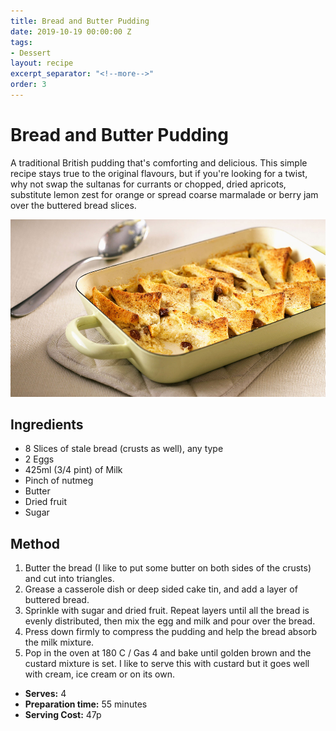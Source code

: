 ```yaml
---
title: Bread and Butter Pudding
date: 2019-10-19 00:00:00 Z
tags:
- Dessert
layout: recipe
excerpt_separator: "<!--more-->"
order: 3
---
```


# Bread and Butter Pudding

A traditional British pudding that's comforting and delicious. This simple recipe stays true to the original flavours, but if you're looking for a twist, why not swap the sultanas for currants or chopped, dried apricots, substitute lemon zest for orange or spread coarse marmalade or berry jam over the buttered bread slices.

<!--more-->

[![Bread and Butter Pudding](/_uploads/breadandbutterpudding.jpg)](/_uploads/breadandbutterpudding.jpg)

## Ingredients

- 8 Slices of stale bread (crusts as well), any type
- 2 Eggs
- 425ml (3/4 pint) of Milk
- Pinch of nutmeg
- Butter
- Dried fruit
- Sugar

## Method

1. Butter the bread (I like to put some butter on both sides of the crusts) and cut into triangles.
2. Grease a casserole dish or deep sided cake tin, and add a layer of buttered bread.
3. Sprinkle with sugar and dried fruit. Repeat layers until all the bread is evenly distributed, then mix the egg and milk and pour over the bread.
4. Press down firmly to compress the pudding and help the bread absorb the milk mixture.
5. Pop in the oven at 180 C / Gas 4 and bake until golden brown and the custard mixture is set. I like to serve this with custard but it goes well with cream, ice cream or on its own.

- **Serves:** 4
- **Preparation time:** 55 minutes
- **Serving Cost:** 47p
